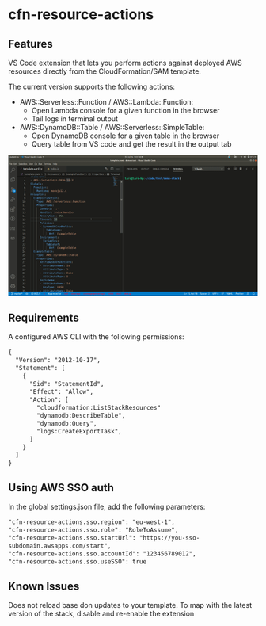 # cfn-resource-actions

## Features

VS Code extension that lets you perform actions against deployed AWS resources directly from the CloudFormation/SAM template.

The current version supports the following actions:

* AWS::Serverless::Function / AWS::Lambda::Function:
  * Open Lambda console for a given function in the browser
  * Tail logs in terminal output
* AWS::DynamoDB::Table / AWS::Serverless::SimpleTable:
  * Open DynamoDB console for a given table in the browser
  * Query table from VS code and get the result in the output tab


![Demo](images/example.gif)

## Requirements

A configured AWS CLI with the following permissions: 
```
{
  "Version": "2012-10-17",
  "Statement": [
    {
      "Sid": "StatementId",
      "Effect": "Allow",
      "Action": [
        "cloudformation:ListStackResources"
        "dynamodb:DescribeTable",
        "dynamodb:Query",
        "logs:CreateExportTask",
      ]
    }
  ]
}
```

## Using AWS SSO auth
In the global settings.json file, add the following parameters:
```
"cfn-resource-actions.sso.region": "eu-west-1",
"cfn-resource-actions.sso.role": "RoleToAssume",
"cfn-resource-actions.sso.startUrl": "https://you-sso-subdomain.awsapps.com/start",
"cfn-resource-actions.sso.accountId": "123456789012",
"cfn-resource-actions.sso.useSSO": true
```

## Known Issues

Does not reload base don updates to your template. To map with the latest version of the stack, disable and re-enable the extension

